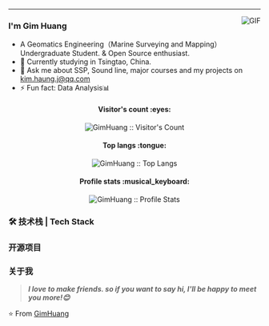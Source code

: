 
---
<img align="right" alt="GIF" src="https://raw.githubusercontent.com/JoeyBling/JoeyBling/master/pic/pusheencode.gif" />

### I'm Gim Huang

- A Geomatics Engineering（Marine Surveying and Mapping） Undergraduate Student. & Open Source enthusiast.
- 🌱 Currently studying in Tsingtao, China.
- 💬 Ask me about SSP, Sound line, major courses and my projects on [kim.haung.j@qq.com](mailto:kim.huang.j@qq.com)
- ⚡ Fun fact: Data Analysis📊





<h4 align="center">Visitor's count :eyes:</h4>
<p align="center"><img src="https://profile-counter.glitch.me/{GimHuang}/count.svg" alt="GimHuang :: Visitor's Count" /></p>
<h4 align="center">Top langs :tongue:</h4>
<p align="center"><img src="https://github-readme-stats.vercel.app/api/top-langs/?username=GimHuang&langs_count=10&theme=tokyonight&layout=compact" alt="GimHuang :: Top Langs" /></p>
<h4 align="center">Profile stats :musical_keyboard:</h4>
<p align="center"><img src="https://github-readme-stats.vercel.app/api?username=GimHuang&show_icons=true&theme=synthwave" alt="GimHuang :: Profile Stats" /></p>

### 🛠 技术栈 | Tech Stack


### 开源项目


### 关于我


> ***I love to make friends. so if you want to say hi, I'll be happy to meet you more!😊***

⭐️ From [GimHuang](https://github.com/GimHuang)
